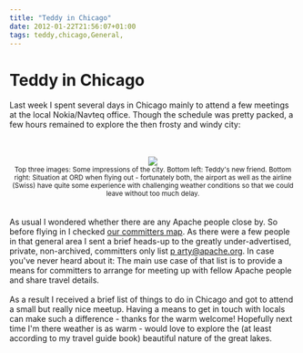 ```yaml
---
title: "Teddy in Chicago"
date: 2012-01-22T21:56:07+01:00
tags: teddy,chicago,General,
---
```


# Teddy in Chicago


Last week I spent several days in Chicago mainly to attend a few meetings at the local Nokia/Navteq office. Though the 
schedule was pretty packed, a few hours remained to explore the then frosty and windy city:<br><br><center><br><img 
src="http://isabel-drost.de/Bilder/wordpress/chicago_2012.jpeg"/><br><small>Top three images: Some impressions of the 
city. Bottom left: Teddy's new friend. Bottom right: Situation at ORD when flying out - fortunately both, the airport 
as well as the airline (Swiss) have quite some experience with challenging weather conditions so that we could leave 
without too much delay. </small><br></center><br><br>As usual I wondered whether there are any Apache people close by. 
So before flying in I checked <a href="http://people.apache.org/map.html">our committers map</a>. As there were a few 
people in that general area I sent a brief heads-up to the greatly under-advertised, private, non-archived, committers 
only list <a 
href="http://mail-archives.apache.org/mod_mbox/www-community/200310.mbox/%3C011601c39367$686b8fa0$7500a8c0@goliath%3E">p
arty@apache.org</a>. In case you've never heard about it: The main use case of that list is to provide a means for 
committers to arrange for meeting up with fellow Apache people and share travel details.<br><br>As a result I received 
a brief list of things to do in Chicago and got to attend a small but really nice meetup. Having a means to get in 
touch with locals can make such a difference - thanks for the warm welcome! Hopefully next time I'm there weather is as 
warm - would love to explore the (at least according to my travel guide book) beautiful nature of the great lakes. 
